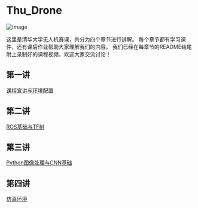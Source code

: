 # Thu_Drone
![image](https://user-images.githubusercontent.com/74605431/140718396-69677710-dfaf-4af7-8a7c-818f45c44617.png)

这里是清华大学无人机赛课，共分为四个章节进行讲解。
每个章节都有学习课件，还有课后作业帮助大家理解我们的内容。
我们已经在每章节的README结尾附上录制好的课程视频，欢迎大家交流讨论！

## 第一讲
[课程宣讲与环境配置](https://github.com/efc-robot/Thu_Drone/tree/main/第一讲)

## 第二讲
[ROS基础与TF树](https://github.com/efc-robot/Thu_Drone/tree/main/第二讲)

## 第三讲
[Python图像处理与CNN基础](https://github.com/efc-robot/Thu_Drone/tree/main/第三讲)

## 第四讲
[仿真环境](https://github.com/efc-robot/Thu_Drone/tree/main/第四讲)


